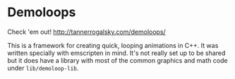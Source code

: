 Demoloops
==========

Check 'em out! http://tannerrogalsky.com/demoloops/

This is a framework for creating quick, looping animations in C++. It was written specially with emscripten in mind. It's not really set up to be shared but it does have a library with most of the common graphics and math code under `lib/demoloop-lib`.
